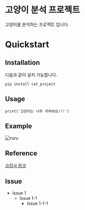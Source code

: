 # 고양이 분석 프로젝트

고양이를 분석하는 프로젝트 입니다.

# Quickstart

## Installation

다음과 같이 설치 가능합니다.
```
pip install cat_project
```
## Usage

```
print('고양이는 너무 귀여워요!!!')
```
## Example

![ruru](https://encrypted-tbn0.gstatic.com/images?q=tbn:ANd9GcR5e3NZdzSz6LcQzD_vDzbG7gzytJgX0wr79A&usqp=CAU)

## Reference

[크집사 링크](https://www.youtube.com/@claire_luvcat)

## Issue

- Issue 1
  - Issue 1-1
     - Issue 1-1-1
